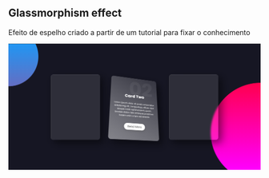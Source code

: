 ## Glassmorphism effect

Efeito de espelho criado a partir de um tutorial para fixar o conhecimento  

![](img.png)